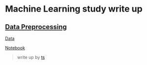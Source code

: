 
# Machine Learning study write up

## [Data Preprocessing](https://github.com/hcmutets/ml_wirte_up/tree/master/Data%20Preprocessing)

[Data](https://github.com/hcmutets/ml_wirte_up/blob/master/Data%20Preprocessing/Data.csv)

[Notebook](https://github.com/hcmutets/ml_wirte_up/blob/master/Data%20Preprocessing/Data%20preprocessing.ipynb)

> write up by [ts](https://www.facebook.com/tstheloser)

